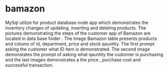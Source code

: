 # bamazon
MySql utilize for  product database  node app  which demonstrates the inventory changes of updating, inserting and deleting products. The pictures demonstrating the steps of the customer app of Bamazon are located in data base folder . The Image Bamazon table presents  products and colums of id, department, price and stock qauntity. The first prompt asking the customer what ID item is demonstrated. The second image demonstates the prompt of asking what qauntity the customer is purchasing and the last images demonstrates a the price , purchase cost and successful transaction.
